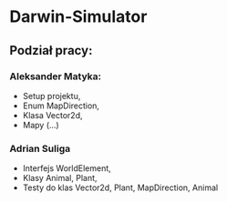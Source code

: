 # Darwin-Simulator

## Podział pracy:

### Aleksander Matyka:
- Setup projektu,
- Enum MapDirection,
- Klasa Vector2d,
- Mapy (...)

### Adrian Suliga
- Interfejs WorldElement,
- Klasy Animal, Plant,
- Testy do klas Vector2d, Plant, MapDirection, Animal